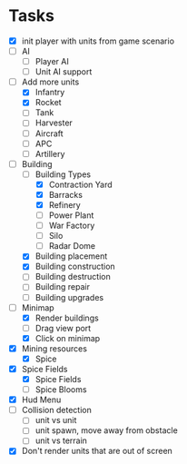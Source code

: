 # Tasks
- [x] init player with units from game scenario
- [ ] AI
  - [ ] Player AI
  - [ ] Unit AI support
- [ ] Add more units
  - [x] Infantry
  - [x] Rocket
  - [ ] Tank
  - [ ] Harvester
  - [ ] Aircraft
  - [ ] APC
  - [ ] Artillery
- [ ] Building
  - [ ] Building Types
    - [x] Contraction Yard
    - [x] Barracks
    - [x] Refinery
    - [ ] Power Plant
    - [ ] War Factory
    - [ ] Silo
    - [ ] Radar Dome
  - [x] Building placement
  - [x] Building construction
  - [ ] Building destruction
  - [ ] Building repair
  - [ ] Building upgrades
- [ ] Minimap
  - [x] Render buildings
  - [ ] Drag view port
  - [x] Click on minimap
- [x] Mining resources
  - [x] Spice
- [x] Spice Fields
  - [x] Spice Fields
  - [ ] Spice Blooms
- [x] Hud Menu
- [ ] Collision detection
  - [ ] unit vs unit
  - [ ] unit spawn, move away from obstacle
  - [ ] unit vs terrain
- [x] Don't render units that are out of screen

